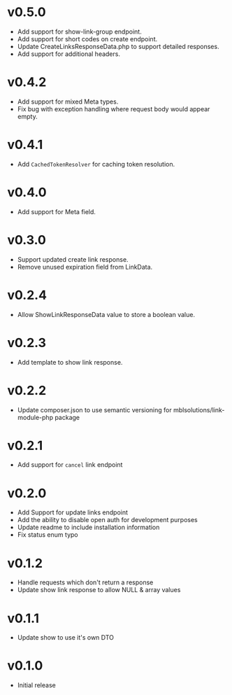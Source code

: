 # v0.5.0
+ Add support for show-link-group endpoint.
+ Add support for short codes on create endpoint.
+ Update CreateLinksResponseData.php to support detailed responses.
+ Add support for additional headers.

# v0.4.2
+ Add support for mixed Meta types.
+ Fix bug with exception handling  where request body would appear empty.

# v0.4.1
+ Add `CachedTokenResolver` for caching token resolution.

# v0.4.0
+ Add support for Meta field.

# v0.3.0
+ Support updated create link response.
+ Remove unused expiration field from LinkData.

# v0.2.4

+ Allow ShowLinkResponseData value to store a boolean value.

# v0.2.3

+ Add template to show link response.

# v0.2.2

+ Update composer.json to use semantic versioning for mblsolutions/link-module-php package

# v0.2.1

+ Add support for `cancel` link endpoint

# v0.2.0

+ Add Support for update links endpoint
+ Add the ability to disable open auth for development purposes
+ Update readme to include installation information
+ Fix status enum typo

# v0.1.2

+ Handle requests which don't return a response
+ Update show link response to allow NULL & array values

# v0.1.1

+ Update show to use it's own DTO

# v0.1.0

+ Initial release